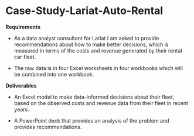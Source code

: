# Case-Study-Lariat-Auto-Rental
<strong>Requirements</strong>

- As a data analyst consultant for Lariat I am asked to provide recommendations about how to make better decisions, which is measured in terms of the costs and revenue generated by their rental car fleet.

- The raw data is in four Excel worksheets in four workbooks which will be combined into one workbook.

<strong>Deliverables</strong>

- An Excel model to make data-informed decisions about their fleet, based on the observed costs and revenue data from their fleet in recent years.

- A PowerPoint deck that provides an analysis of the problem and provides recommendations.
